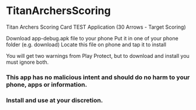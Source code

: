# TitanArchersScoring
Titan Archers Scoring Card TEST Application (30 Arrows - Target Scoring)

Download app-debug.apk file to your phone
    Put it in one of your phone folder (e.g. download)
    Locate this file on phone and tap it to install

You will get two warnings from Play Protect, but
to download and install you must ignore both.


### This app has no malicious intent and should do no harm to your phone, apps or information.
### Install and use at your discretion.
